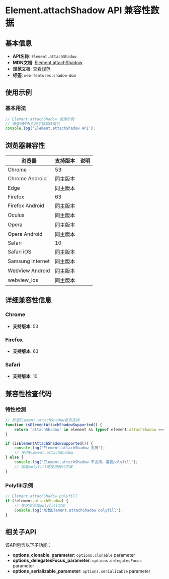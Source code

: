 # Element.attachShadow API 兼容性数据

## 基本信息

- **API名称**: `Element.attachShadow`
- **MDN文档**: [Element.attachShadow](https://developer.mozilla.org/docs/Web/API/Element/attachShadow)
- **规范文档**: [查看规范](https://dom.spec.whatwg.org/#dom-element-attachshadow)
- **标签**: `web-features:shadow-dom`

## 使用示例

### 基本用法

```javascript
// Element.attachShadow 使用示例
// 请查阅MDN文档了解具体用法
console.log('Element.attachShadow API');
```

## 浏览器兼容性

| 浏览器 | 支持版本 | 说明 |
|--------|----------|------|
| Chrome | 53 |  |
| Chrome Android | 同主版本 |  |
| Edge | 同主版本 |  |
| Firefox | 63 |  |
| Firefox Android | 同主版本 |  |
| Oculus | 同主版本 |  |
| Opera | 同主版本 |  |
| Opera Android | 同主版本 |  |
| Safari | 10 |  |
| Safari iOS | 同主版本 |  |
| Samsung Internet | 同主版本 |  |
| WebView Android | 同主版本 |  |
| webview_ios | 同主版本 |  |

## 详细兼容性信息

### Chrome

- **支持版本**: 53

### Firefox

- **支持版本**: 63

### Safari

- **支持版本**: 10

## 兼容性检查代码

### 特性检测

```javascript
// 检查Element.attachShadow是否支持
function isElementAttachShadowSupported() {
    return 'attachShadow' in element && typeof element.attachShadow === 'function';
}

if (isElementAttachShadowSupported()) {
    console.log('Element.attachShadow 支持');
    // 使用Element.attachShadow
} else {
    console.log('Element.attachShadow 不支持，需要polyfill');
    // 加载polyfill或使用替代方案
}
```

### Polyfill示例

```javascript
// Element.attachShadow polyfill
if (!element.attachShadow) {
    // 在这里添加polyfill实现
    console.log('加载Element.attachShadow polyfill');
}
```

## 相关子API

该API包含以下子功能：

- **options_clonable_parameter**: `options.clonable` parameter
- **options_delegatesFocus_parameter**: `options.delegatesFocus` parameter
- **options_serializable_parameter**: `options.serializable` parameter

